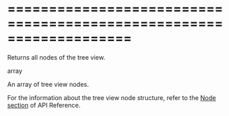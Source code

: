 <!--**
/*-------------------------------------------
    Auto-generated file. Do not modify.
-------------------------------------------

**-->
===================================================================
===================================================================

<!--shortDescription-->
Returns all nodes of the tree view.
<!--/shortDescription-->

<!--returnType-->array<!--/returnType-->
<!--returnDescription-->
An array of tree view nodes.
<!--/returnDescription-->

<!--fullDescription-->
For the information about the tree view node structure, refer to the [Node section](/Documentation/ApiReference/UI_Widgets/dxTreeView/Node/) of API Reference.
<!--/fullDescription-->